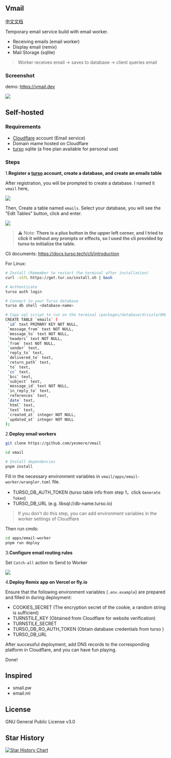 ## Vmail

[中文文档](/README_zh.md)

Temporary email service build with email worker.

- Receiving emails (email worker)
- Display email (remix)
- Mail Storage (sqlite)

> Worker receives email -> saves to database -> client queries email

### Screenshot

demo: https://vmail.dev

![](https://vmail.dev/preview.png)

## Self-hosted 

### Requirements

- [Cloudflare](https://dash.cloudflare.com/) account (Email service)
- Domain mame hosted on Cloudflare
- [turso](https://turso.tech) sqlite (a free plan available for personal use)

### Steps

1.**Register a [turso](https://turso.tech) account, create a database, and create an emails table**

After registration, you will be prompted to create a database. I named it `vmail` here,

![](https://img.inke.app/file/3773b481c78c9087140b1.png)

Then, Create a table named `emails`. Select your database, you will see the "Edit Tables" button, click and enter.

![](https://img.inke.app/file/d49086f9b450edd5a2cef.png)

> ⚠️ Note: **There is a plus button in the upper left corner, and I tried to click it without any prompts or effects, so I used the cli provided by turso to initialize the table.**

Cli documents: https://docs.turso.tech/cli/introduction

For Linux:

```bash
# Install (Remember to restart the terminal after installation)
curl -sSfL https://get.tur.so/install.sh | bash

# Authenticate
turso auth login

# Connect to your Turso database
turso db shell <database-name>

# Copy sql script to run on the terminal (packages/database/drizzle/0000_sturdy_arclight.sql)
CREATE TABLE `emails` (
 `id` text PRIMARY KEY NOT NULL,
 `message_from` text NOT NULL,
 `message_to` text NOT NULL,
 `headers` text NOT NULL,
 `from` text NOT NULL,
 `sender` text,
 `reply_to` text,
 `delivered_to` text,
 `return_path` text,
 `to` text,
 `cc` text,
 `bcc` text,
 `subject` text,
 `message_id` text NOT NULL,
 `in_reply_to` text,
 `references` text,
 `date` text,
 `html` text,
 `text` text,
 `created_at` integer NOT NULL,
 `updated_at` integer NOT NULL
);
```

2.**Deploy email workers**

```bash
git clone https://github.com/yesmore/vmail

cd vmail

# Install dependencies
pnpm install
```

Fill in the necessary environment variables in `vmail/apps/email-worker/wrangler.toml` file.

- TURSO_DB_AUTH_TOKEN (turso table info from step 1，click `Generate Token`)
- TURSO_DB_URL (e.g. libsql://db-name.turso.io)

> If you don't do this step, you can add environment variables in the worker settings of Cloudflare

Then run cmds:

```bash
cd apps/email-worker
pnpm run deploy
```

3.**Configure email routing rules**

Set `Catch-all` action to Send to Worker

![](https://img.inke.app/file/fa39163411cd35fad0a7f.png)

4.**Deploy Remix app on Vercel or fly.io**

Ensure that the following environment variables (`.env.example`) are prepared and filled in during deployment:

- COOKIES_SECRET (The encryption secret of the cookie, a random string is sufficient)
- TURNSTILE_KEY (Obtained from Cloudflare for website verification)
- TURNSTILE_SECRET
- TURSO_DB_RO_AUTH_TOKEN (Obtain database credentials from turso )
- TURSO_DB_URL

After successful deployment, add DNS records to the corresponding platform in Cloudflare, and you can have fun playing.

Done!

## Inspired 

- smail.pw
- email.ml

## License

GNU General Public License v3.0

## Star History

[![Star History Chart](https://api.star-history.com/svg?repos=yesmore/vmail&type=Date)](https://star-history.com/#yesmore/vmail&Date)